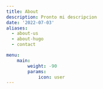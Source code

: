 ```yaml
---
title: About
description: Pronto mi descripcion
date: '2022-07-03'
aliases:
  - about-us
  - about-hugo
  - contact

menu:
    main: 
        weight: -90
        params:
            icon: user
---
```

